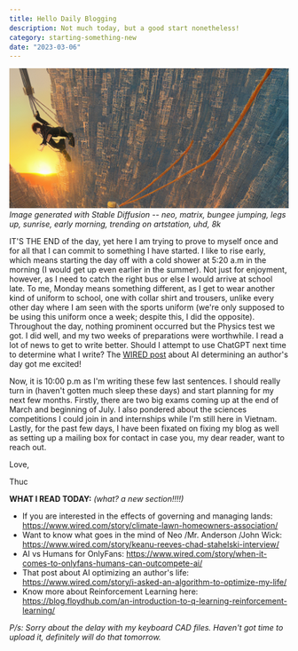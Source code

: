 ```yaml
---
title: Hello Daily Blogging
description: Not much today, but a good start nonetheless!
category: starting-something-new
date: "2023-03-06"
---
```


<p>
    <img src="./cover.png"/>
    <em classname="img-caption">Image generated with Stable Diffusion -- neo, matrix, bungee jumping, legs up, sunrise, early morning, trending on artstation, uhd, 8k</em>
</p>

IT'S THE END of the day, yet here I am trying to prove to myself once and for all that I can commit to something I have started. I like to rise early, which means starting the day off with a cold shower at 5:20 a.m in the morning (I would get up even earlier in the summer). Not just for enjoyment, however, as I need to catch the right bus or else I would arrive at school late. To me, Monday means something different, as I get to wear another kind of uniform to school, one with collar shirt and trousers, unlike every other day where I am seen with the sports uniform (we're only supposed to be using this uniform once a week; despite this, I did the opposite). Throughout the day, nothing prominent occurred but the Physics test we got. I did well, and my two weeks of preparations were worthwhile. I read a lot of news to get to write better. Should I attempt to use ChatGPT next time to determine what I write? The [WIRED post](https://www.wired.com/story/i-asked-an-algorithm-to-optimize-my-life/) about AI determining an author's day got me excited!

Now, it is 10:00 p.m as I'm writing these few last sentences. I should really turn in (haven't gotten much sleep these days) and start planning for my next few months. Firstly, there are two big exams coming up at the end of March and beginning of July. I also pondered about the sciences competitions I could join in and internships while I'm still here in Vietnam. Lastly, for the past few days, I have been fixated on fixing my blog as well as setting up a mailing box for contact in case you, my dear reader, want to reach out.

Love,

Thuc

**WHAT I READ TODAY:** *(what? a new section!!!!)*
- If you are interested in the effects of governing and managing lands: https://www.wired.com/story/climate-lawn-homeowners-association/
- Want to know what goes in the mind of Neo /Mr. Anderson /John Wick: https://www.wired.com/story/keanu-reeves-chad-stahelski-interview/
- AI vs Humans for OnlyFans: https://www.wired.com/story/when-it-comes-to-onlyfans-humans-can-outcompete-ai/
- That post about AI optimizing an author's life: https://www.wired.com/story/i-asked-an-algorithm-to-optimize-my-life/
- Know more about Reinforcement Learning here: https://blog.floydhub.com/an-introduction-to-q-learning-reinforcement-learning/

*P/s: Sorry about the delay with my keyboard CAD files. Haven't got time to upload it, definitely will do that tomorrow.*
